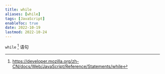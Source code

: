 ```yaml
---
title: while
aliases: [while]
tags: [JavaScript]
enableToc: true
date: 2022-10-19
lastmod: 2022-10-24
---
```


`while` [^1] 语句

[^1]: <https://developer.mozilla.org/zh-CN/docs/Web/JavaScript/Reference/Statements/while>
